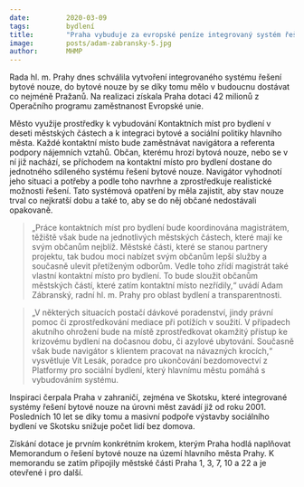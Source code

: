 ```yaml
---
date:         2020-03-09
tags:         bydlení
title:        "Praha vybuduje za evropské peníze integrovaný systém řešení bytové nouze"
image: 	      posts/adam-zabransky-5.jpg
author:       MHMP
---
```


Rada hl. m. Prahy dnes schválila vytvoření integrovaného systému řešení bytové nouze, do bytové nouze by se díky tomu mělo v budoucnu dostávat co nejméně Pražanů. Na realizaci získala Praha dotaci 42 milionů z Operačního programu zaměstnanost Evropské unie.

Město využije prostředky k vybudování Kontaktních míst pro bydlení v deseti městských částech a k integraci bytové a sociální politiky hlavního města. Každé kontaktní místo bude zaměstnávat navigátora a referenta podpory nájemních vztahů. Občan, kterému hrozí bytová nouze, nebo se v ní již nachází, se příchodem na kontaktní místo pro bydlení dostane do jednotného sdíleného systému řešení bytové nouze. Navigátor vyhodnotí jeho situaci a potřeby a podle toho navrhne a zprostředkuje realistické možnosti řešení. Tato systémová opatření by měla zajistit, aby stav nouze trval co nejkratší dobu a také to, aby se do něj občané nedostávali opakovaně.

> „Práce kontaktních míst pro bydlení bude koordinována magistrátem, těžiště však bude na jednotlivých městských částech, které mají ke svým občanům nejblíž. Městské části, které se stanou partnery projektu, tak budou moci nabízet svým občanům lepší služby a současně ulevit přetíženým odborům. Vedle toho zřídí magistrát také vlastní kontaktní místo pro bydlení. To bude sloužit občanům městských částí, které zatím kontaktní místo nezřídily,“ uvádí Adam Zábranský, radní hl. m. Prahy pro oblast bydlení a transparentnosti.

> „V některých situacích postačí dávkové poradenství, jindy právní pomoc či zprostředkování mediace při potížích v soužití. V případech akutního ohrožení bude na místě zprostředkovat okamžitý přístup ke krizovému bydlení na dočasnou dobu, či azylové ubytování. Současně však bude navigátor s klientem pracovat na návazných krocích,“ vysvětluje Vít Lesák, poradce pro ukončování bezdomovectví z Platformy pro sociální bydlení, který hlavnímu městu pomáhá s vybudováním systému.

Inspiraci čerpala Praha v zahraničí, zejména ve Skotsku, které integrované systémy řešení bytové nouze na úrovni měst zavádí již od roku 2001. Posledních 10 let se díky tomu a masivní podpoře výstavby sociálního bydlení ve Skotsku snižuje počet lidí bez domova.

Získání dotace je prvním konkrétním krokem, kterým Praha hodlá naplňovat Memorandum o řešení bytové nouze na území hlavního města Prahy. K memorandu se zatím připojily městské části Praha 1, 3, 7, 10 a 22 a je otevřené i pro další.
